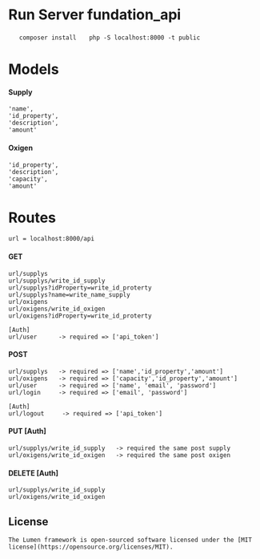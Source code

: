 # Run Server fundation_api
`   composer install`
`   php -S localhost:8000 -t public`

# Models
#### Supply
    'name',
    'id_property',
    'description',
    'amount'

#### Oxigen
    'id_property',
    'description',
    'capacity',
    'amount'


# Routes
    url = localhost:8000/api

#### GET
    url/supplys
    url/supplys/write_id_supply
    url/supplys?idProperty=write_id_proterty
    url/supplys?name=write_name_supply
    url/oxigens
    url/oxigens/write_id_oxigen
    url/oxigens?idProperty=write_id_proterty

    [Auth]
    url/user      -> required => ['api_token']

#### POST
    url/supplys   -> required => ['name','id_property','amount']
    url/oxigens   -> required => ['capacity','id_property','amount']
    url/user      -> required => ['name', 'email', 'password']
    url/login     -> required => ['email', 'password']

    [Auth]
    url/logout     -> required => ['api_token']

#### PUT [Auth]
    url/supplys/write_id_supply   -> required the same post supply
    url/oxigens/write_id_oxigen   -> required the same post oxigen

#### DELETE [Auth]
    url/supplys/write_id_supply 
    url/oxigens/write_id_oxigen 


## License

    The Lumen framework is open-sourced software licensed under the [MIT license](https://opensource.org/licenses/MIT).
